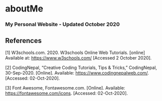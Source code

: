 # aboutMe
### My Personal Website - Updated October 2020 <br/>

## References <br/>

[1] W3schools.com. 2020. W3schools Online Web Tutorials. [online] Available at: <https://www.w3schools.com/> [Accessed 2 October 2020].<br/>

[2] CodingNepal, “Creative Coding Tutorials, Tips & Tricks,” CodingNepal, 30-Sep-2020. [Online]. Available: https://www.codingnepalweb.com/. [Accessed: 02-Oct-2020].<br/>

[3] Font Awesome, Fontawesome.com. [Online]. Available: https://fontawesome.com/icons. [Accessed: 02-Oct-2020]. <br/>
